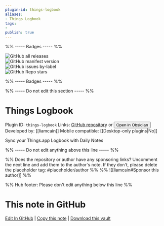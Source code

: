 ```yaml
---
plugin-id: things-logbook
aliases:
- Things Logbook
tags: 
- 
publish: true
---
```


%% ----- Badges ----- %%

![GitHub all releases](https://img.shields.io/github/downloads/liamcain/obsidian-things-logbook/total?color=573E7A&logo=github&style=for-the-badge)   
![GitHub manifest version](https://img.shields.io/github/manifest-json/v/liamcain/obsidian-things-logbook?color=573E7A&logo=github&style=for-the-badge)   
![GitHub issues by-label](https://img.shields.io/github/issues/liamcain/obsidian-things-logbook/help%20wanted?color=573E7A&logo=github&style=for-the-badge)   
![GitHub Repo stars](https://img.shields.io/github/stars/liamcain/obsidian-things-logbook?color=573E7A&logo=github&style=for-the-badge)

%% ----- Badges ----- %%

%% ----- Do not edit this section ----- %%

# Things Logbook

Plugin ID: `things-logbook`
Links: [GitHub repository](https://github.com/liamcain/obsidian-things-logbook) or [<button id=HH>Open in Obsidian</button>](obsidian://goto-plugin?id=things-logbook)
Developed by: [[liamcain]]
Mobile compatible: [[Desktop-only plugins|No]]

Sync your Things.app Logbook with Daily Notes

%% ----- Do not edit anything above this line ----- %% 

%% Does the repository or author have any sponsoring links? Uncomment the next line and add them to the author's note. If they don't, please delete the placeholder tag: #placeholder/author %%
%% ![[liamcain#Sponsor this author]] %%

%% Hub footer: Please don't edit anything below this line %%

# This note in GitHub

<span class="git-footer">[Edit In GitHub](https://github.dev/obsidian-community/obsidian-hub/blob/main/02%20-%20Community%20Expansions/02.05%20All%20Community%20Expansions/Plugins/things-logbook.md "git-hub-edit-note") | [Copy this note](https://raw.githubusercontent.com/obsidian-community/obsidian-hub/main/02%20-%20Community%20Expansions/02.05%20All%20Community%20Expansions/Plugins/things-logbook.md "git-hub-copy-note") | [Download this vault](https://github.com/obsidian-community/obsidian-hub/archive/refs/heads/main.zip "git-hub-download-vault") </span>
